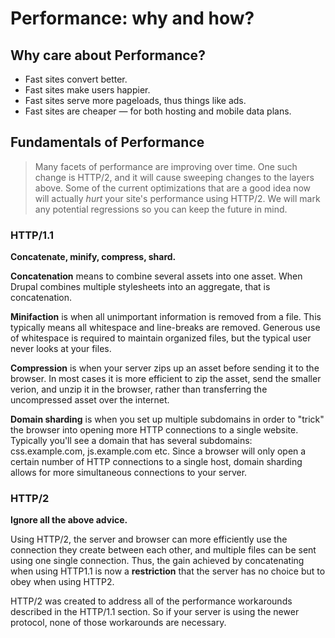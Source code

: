 # Performance: why and how?

## Why care about Performance?

* Fast sites convert better.
* Fast sites make users happier.
* Fast sites serve more pageloads, thus things like ads.
* Fast sites are cheaper — for both hosting and mobile data plans.

## Fundamentals of Performance

> Many facets of performance are improving over time. One such change is
> HTTP/2, and it will cause sweeping changes to the layers above. Some of
> the current optimizations that are a good idea now will actually *hurt*
> your site's performance using HTTP/2. We will mark any potential regressions
> so you can keep the future in mind.

### HTTP/1.1

**Concatenate, minify, compress, shard.**

**Concatenation** means to combine several assets into one asset. When Drupal combines multiple stylesheets into an aggregate, that is concatenation.

**Minifaction** is when all unimportant information is removed from a file. This typically means all whitespace and line-breaks are removed. Generous use of whitespace is required to maintain organized files, but the typical user never looks at your files.

**Compression** is when your server zips up an asset before sending it to the browser. In most cases it is more efficient to zip the asset, send the smaller verion, and unzip it in the browser, rather than transferring the uncompressed asset over the internet.

**Domain sharding** is when you set up multiple subdomains in order to "trick" the browser into opening more HTTP connections to a single website. Typically you'll see a domain that has several subdomains: css.example.com, js.example.com etc. Since a browser will only open a certain number of HTTP connections to a single host, domain sharding allows for more simultaneous connections to your server.

### HTTP/2

**Ignore all the above advice.**

Using HTTP/2, the server and browser can more efficiently use the connection they create between each other, and multiple files can be sent using one single connection. Thus, the gain achieved by concatenating when using HTTP1.1 is now a **restriction** that the server has no choice but to obey when using HTTP2.

HTTP/2 was created to address all of the performance workarounds described in the HTTP/1.1 section. So if your server is using the newer protocol, none of those workarounds are necessary.
